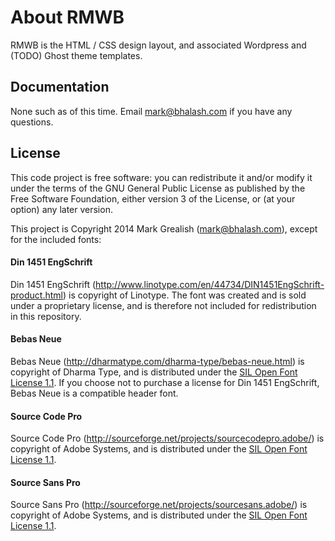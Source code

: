 # About RMWB
RMWB is the HTML / CSS design layout, and associated Wordpress and (TODO) Ghost theme templates.

## Documentation
None such as of this time. Email mark@bhalash.com if you have any questions.

## License
This code project is free software: you can redistribute it and/or modify it under the terms of the GNU General Public License as published by the Free Software Foundation, either version 3 of the License, or (at your option) any later version.

This project is Copyright 2014 Mark Grealish (mark@bhalash.com), except for the included fonts:

#### Din 1451 EngSchrift 
Din 1451 EngSchrift (http://www.linotype.com/en/44734/DIN1451EngSchrift-product.html) is copyright of Linotype. The font was created and is sold under a proprietary license, and is therefore not included for redistribution in this repository.

#### Bebas Neue
Bebas Neue (http://dharmatype.com/dharma-type/bebas-neue.html) is copyright of Dharma Type, and is distributed under the [SIL Open Font License 1.1](http://scripts.sil.org/cms/scripts/page.php?item_id=OFL_web). If you choose not to purchase a license for Din 1451 EngSchrift, Bebas Neue is a compatible header font.

#### Source Code Pro
Source Code Pro (http://sourceforge.net/projects/sourcecodepro.adobe/) is copyright of Adobe Systems, and is distributed under the [SIL Open Font License 1.1](http://scripts.sil.org/cms/scripts/page.php?item_id=OFL_web).

#### Source Sans Pro
Source Sans Pro (http://sourceforge.net/projects/sourcesans.adobe/) is copyright of Adobe Systems, and is distributed under the [SIL Open Font License 1.1](http://scripts.sil.org/cms/scripts/page.php?item_id=OFL_web).
